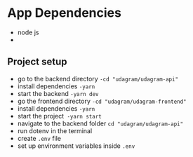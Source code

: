 # App Dependencies

- node js
-

## Project setup

- go to the backend directory `-cd "udagram/udagram-api" `
- install dependencies `-yarn`
- start the backend `-yarn dev`
- go the frontend directory `-cd "udagram/udagram-frontend"`
- install dependencies `-yarn`
- start the project` -yarn start`
- navigate to the backend folder `cd "udagram/udagram-api" `
- run dotenv in the terminal
- create `.env` file
- set up environment variables inside `.env`
